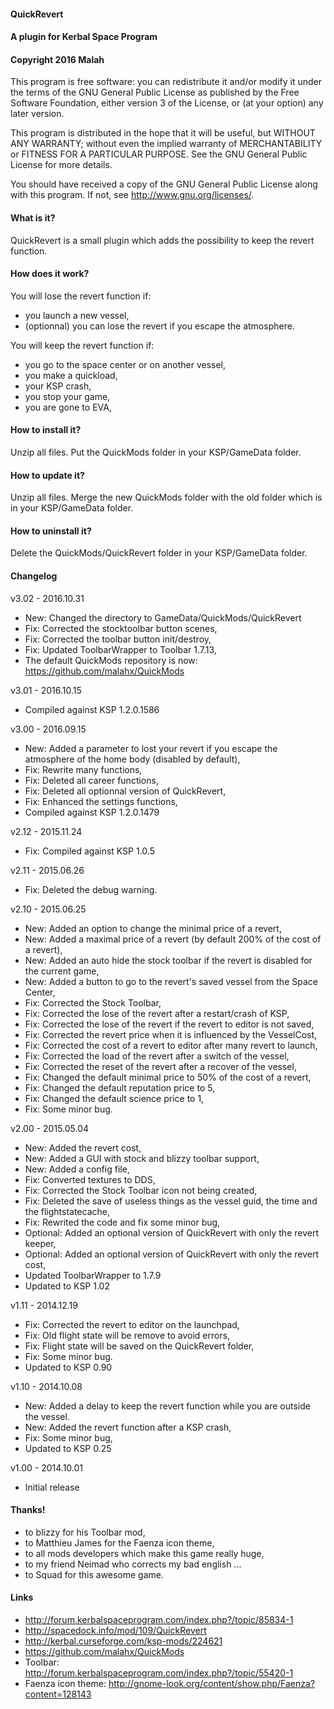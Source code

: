 ﻿#### QuickRevert
#### A plugin for Kerbal Space Program
#### Copyright 2016 Malah

This program is free software: you can redistribute it and/or modify
it under the terms of the GNU General Public License as published by
the Free Software Foundation, either version 3 of the License, or
(at your option) any later version.

This program is distributed in the hope that it will be useful,
but WITHOUT ANY WARRANTY; without even the implied warranty of
MERCHANTABILITY or FITNESS FOR A PARTICULAR PURPOSE.  See the
GNU General Public License for more details.

You should have received a copy of the GNU General Public License
along with this program.  If not, see <http://www.gnu.org/licenses/>. 


#### What is it?

QuickRevert is a small plugin which adds the possibility to keep the revert function.

#### How does it work?

You will lose the revert function if:
* you launch a new vessel,
* (optionnal) you can lose the revert if you escape the atmosphere.

You will keep the revert function if:
* you go to the space center or on another vessel,
* you make a quickload,
* your KSP crash,
* you stop your game,
* you are gone to EVA,

#### How to install it?

Unzip all files. Put the QuickMods folder in your KSP/GameData folder.

#### How to update it?

Unzip all files. Merge the new QuickMods folder with the old folder which is in your KSP/GameData folder.

#### How to uninstall it?

Delete the QuickMods/QuickRevert folder in your KSP/GameData folder.

#### Changelog

v3.02 - 2016.10.31
* New: Changed the directory to GameData/QuickMods/QuickRevert
* Fix: Corrected the stocktoolbar button scenes,
* Fix: Corrected the toolbar button init/destroy,
* Fix: Updated ToolbarWrapper to Toolbar 1.7.13,
* The default QuickMods repository is now: https://github.com/malahx/QuickMods

v3.01 - 2016.10.15
* Compiled against KSP 1.2.0.1586

v3.00 - 2016.09.15
* New: Added a parameter to lost your revert if you escape the atmosphere of the home body (disabled by default),
* Fix: Rewrite many functions,
* Fix: Deleted all career functions,
* Fix: Deleted all optionnal version of QuickRevert,
* Fix: Enhanced the settings functions,
* Compiled against KSP 1.2.0.1479

v2.12 - 2015.11.24
* Fix: Compiled against KSP 1.0.5

v2.11 - 2015.06.26
* Fix: Deleted the debug warning.

v2.10 - 2015.06.25
* New: Added an option to change the minimal price of a revert,
* New: Added a maximal price of a revert (by default 200% of the cost of a revert),
* New: Added an auto hide the stock toolbar if the revert is disabled for the current game,
* New: Added a button to go to the revert's saved vessel from the Space Center,
* Fix: Corrected the Stock Toolbar,
* Fix: Corrected the lose of the revert after a restart/crash of KSP,
* Fix: Corrected the lose of the revert if the revert to editor is not saved,
* Fix: Corrected the revert price when it is influenced by the VesselCost,
* Fix: Corrected the cost of a revert to editor after many revert to launch,
* Fix: Corrected the load of the revert after a switch of the vessel,
* Fix: Corrected the reset of the revert after a recover of the vessel,
* Fix: Changed the default minimal price to 50% of the cost of a revert,
* Fix: Changed the default reputation price to 5,
* Fix: Changed the default science price to 1,
* Fix: Some minor bug.

v2.00 - 2015.05.04
* New: Added the revert cost,
* New: Added a GUI with stock and blizzy toolbar support,
* New: Added a config file,
* Fix: Converted textures to DDS,
* Fix: Corrected the Stock Toolbar icon not being created,
* Fix: Deleted the save of useless things as the vessel guid, the time and the flightstatecache,
* Fix: Rewrited the code and fix some minor bug,
* Optional: Added an optional version of QuickRevert with only the revert keeper,
* Optional: Added an optional version of QuickRevert with only the revert cost,
* Updated ToolbarWrapper to 1.7.9
* Updated to KSP 1.02

v1.11 - 2014.12.19
* Fix: Corrected the revert to editor on the launchpad,
* Fix: Old flight state will be remove to avoid errors,
* Fix: Flight state will be saved on the QuickRevert folder,
* Fix: Some minor bug.
* Updated to KSP 0.90

v1.10 - 2014.10.08
* New: Added a delay to keep the revert function while you are outside the vessel.
* New: Added the revert function after a KSP crash,
* Fix: Some minor bug,
* Updated to KSP 0.25

v1.00 - 2014.10.01
* Initial release

#### Thanks!

* to blizzy for his Toolbar mod,
* to Matthieu James for the Faenza icon theme,
* to all mods developers which make this game really huge,
* to my friend Neimad who corrects my bad english ...
* to Squad for this awesome game.

#### Links

* http://forum.kerbalspaceprogram.com/index.php?/topic/85834-1
* http://spacedock.info/mod/109/QuickRevert
* http://kerbal.curseforge.com/ksp-mods/224621
* https://github.com/malahx/QuickMods
* Toolbar: http://forum.kerbalspaceprogram.com/index.php?/topic/55420-1
* Faenza icon theme: http://gnome-look.org/content/show.php/Faenza?content=128143
